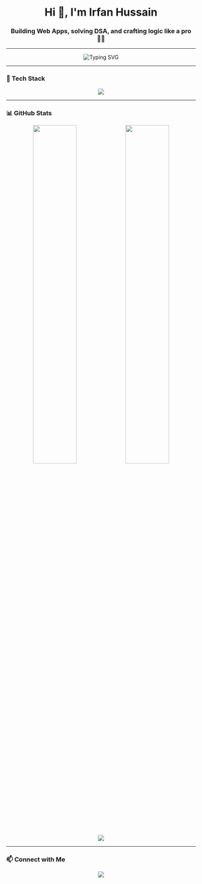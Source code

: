 <h1 align="center">Hi 👋, I'm Irfan Hussain</h1>
<h3 align="center">Building Web Apps, solving DSA, and crafting logic like a pro 👨‍💻</h3>

---

<p align="center">
  <img src="https://readme-typing-svg.demolab.com?font=Fira+Code&size=22&duration=4000&pause=1000&center=true&vCenter=true&width=435&lines=Full-Stack+Developer;DSA+Enthusiast;Tech+Explorer;Open+Source+Contributor" alt="Typing SVG" />
</p>

---

### 🚀 Tech Stack

<p align="center">
  <img src="https://skillicons.dev/icons?i=html,css,js,react,tailwind,bootstrap,python,cpp,c,git" />
</p>

---

### 📊 GitHub Stats

<p align="center">
  <img width="48%" src="https://github-readme-stats.vercel.app/api?username=Irfan-Hussain107&show_icons=true&theme=radical&hide=prs&count_private=true" />
  <img width="48%" src="https://streak-stats.demolab.com/?user=IrfanHussain-dev&theme=radical" />
</p>

<p align="center">
  <img src="https://github-readme-activity-graph.vercel.app/graph?username=Irfan-Hussain107&theme=react-dark&hide_border=true" />
</p>

---

### 📫 Connect with Me

<p align="center">
  <a href="https://www.linkedin.com/in/irfan-hussain-78537027a/" target="_blank">
    <img src="https://img.shields.io/badge/LinkedIn-blue?logo=linkedin&logoColor=white&style=for-the-badge" />
  </a>
</p>




